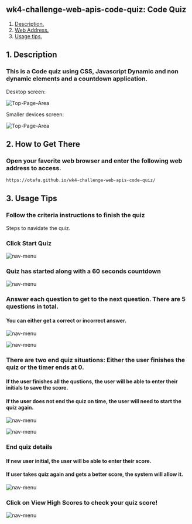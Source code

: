 ## wk4-challenge-web-apis-code-quiz: Code Quiz

1. [ Description. ](#desc)
2. [ Web Address. ](#web-address)
3. [ Usage tips. ](#usage)

<a name="desc"></a>
## 1. Description


### This is a Code quiz using CSS, Javascript Dynamic and non dynamic elements and a countdown application.

Desktop screen:

![Top-Page-Area](./assets/images/mainPage.PNG?raw=true "mainPage")

Smaller devices screen:

![Top-Page-Area](./assets/images/mainPage-smaller-devices.PNG?raw=true "mainPage-smaller-devices")

<a name="web-address"></a>
## 2. How to Get There

### Open your favorite web browser and enter the following web address to access.

```html
https://otafu.github.io/wk4-challenge-web-apis-code-quiz/
```
<a name="usage"></a>
## 3. Usage Tips


### Follow the criteria instructions to finish the quiz

Steps to navidate the quiz.


### Click Start Quiz

![nav-menu](./assets/images/click-start-quiz.PNG?raw=true "quiz-button")

### Quiz has started along with a 60 seconds countdown

![nav-menu](./assets/images/quiz-started.PNG?raw=true "quiz-started")

### Answer each question to get to the next question. There are 5 questions in total.
#### You can either get a correct or incorrect answer.

![nav-menu](./assets/images/answer-correct.PNG?raw=true "incorrect-answer")

![nav-menu](./assets/images/answer-incorrect.PNG?raw=true "correct-answer")

### There are two end quiz situations: Either the user finishes the quiz or the timer ends at 0.
#### If the user finishes all the qustions, the user will be able to enter their initials to save the score.
#### If the user does not end the quiz on time, the user will need to start the quiz again.

![nav-menu](./assets/images/quiz-finished.PNG?raw=true "quiz-ended")

![nav-menu](./assets/images/timer-ended.PNG?raw=true "timer-ended")


### End quiz details
#### If new user initial, the user will be able to enter their score.
#### If user takes quiz again and gets a better score, the system will allow it.

![nav-menu](./assets/images/first-score-attempt.PNG?raw=true "first-score-attempt")


### Click on View High Scores to check your quiz score!

![nav-menu](./assets/images/view-high-scores-full-screen.PNG?raw=true "view-high-scores-full-screen")






